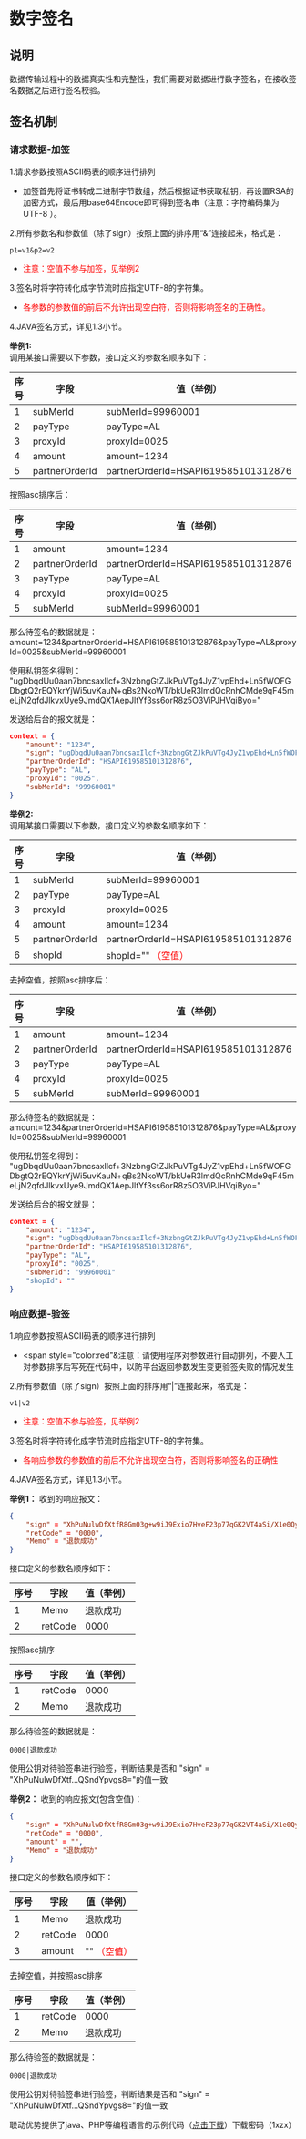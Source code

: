 # 数字签名
## 说明
数据传输过程中的数据真实性和完整性，我们需要对数据进行数字签名，在接收签名数据之后进行签名校验。
## 签名机制
### 请求数据-加签
1.请求参数按照ASCII码表的顺序进行排列
- 加签首先将证书转成二进制字节数组，然后根据证书获取私钥，再设置RSA的加密方式，最后用base64Encode即可得到签名串（注意：字符编码集为UTF-8 ）。

2.所有参数名和参数值（除了sign）按照上面的排序用“&amp;”连接起来，格式是：

`p1=v1&p2=v2`
-  <span style="color:red">注意：空值不参与加签，见举例2</span>

3.签名时将字符转化成字节流时应指定UTF-8的字符集。
-  <span style="color:red">各参数的参数值的前后不允许出现空白符，否则将影响签名的正确性。</span>

4.JAVA签名方式，详见1.3小节。

**举例1:**  
调用某接口需要以下参数，接口定义的参数名顺序如下：

|序号|字段|值（举例）|
|------| ------------ |----|
|1|subMerId|subMerId=99960001|
|2|payType|payType=AL|  
|3|proxyId|proxyId=0025|   
|4|amount|amount=1234|  
|5|partnerOrderId|partnerOrderId=HSAPI619585101312876||

按照asc排序后：

|序号|  字段 |值（举例）|
|----|----|----|
|1|amount|amount=1234|  
|2|partnerOrderId|partnerOrderId=HSAPI619585101312876|
|3|payType|payType=AL|  
|4|proxyId|proxyId=0025|   
|5|subMerId|subMerId=99960001||

那么待签名的数据就是：
amount=1234&amp;partnerOrderId=HSAPI619585101312876&amp;payType=AL&amp;proxyId=0025&amp;subMerId=99960001

使用私钥签名得到：
"ugDbqdUu0aan7bncsaxIlcf+3NzbngGtZJkPuVTg4JyZ1vpEhd+Ln5fWOFGDbgtQ2rEQYkrYjWi5uvKauN+qBs2NkoWT/bkUeR3lmdQcRnhCMde9qF45meLjN2qfdJlkvxUye9JmdQX1AepJltYf3ss6orR8z5O3ViPJHVqiByo="

发送给后台的报文就是：
```json
context = {
	"amount": "1234",
	"sign": "ugDbqdUu0aan7bncsaxIlcf+3NzbngGtZJkPuVTg4JyZ1vpEhd+Ln5fWOFGDbgtQ2rEQYkrYjWi5uvKauN+qBs2NkoWT/bkUeR3lmdQcRnhCMde9qF45meLjN2qfdJlkvxUye9JmdQX1AepJltYf3ss6orR8z5O3ViPJHVqiByo=",
	"partnerOrderId": "HSAPI619585101312876",
	"payType": "AL",
	"proxyId": "0025",
	"subMerId": "99960001"
}
```

**举例2:**  
调用某接口需要以下参数，接口定义的参数名顺序如下：

|序号|  字段 |值（举例）|
|----|----|----|
|1|subMerId|subMerId=99960001|
|2|payType|payType=AL|  
|3|proxyId|proxyId=0025|   
|4|amount|amount=1234|  
|5|partnerOrderId|partnerOrderId=HSAPI619585101312876|
|6|shopId|shopId="" <span style="color:red">（空值）</span>||

去掉空值，按照asc排序后：

|序号|字段|值（举例）|
|----|----|----|
|1|amount                    |  amount=1234|  
|2|partnerOrderId|partnerOrderId=HSAPI619585101312876|
|3|payType                   |  payType=AL|  
|4|proxyId                   |proxyId=0025|   
|5|subMerId                  | subMerId=99960001   ||

那么待签名的数据就是：
amount=1234&amp;partnerOrderId=HSAPI619585101312876&amp;payType=AL&amp;proxyId=0025&amp;subMerId=99960001

使用私钥签名得到：
"ugDbqdUu0aan7bncsaxIlcf+3NzbngGtZJkPuVTg4JyZ1vpEhd+Ln5fWOFGDbgtQ2rEQYkrYjWi5uvKauN+qBs2NkoWT/bkUeR3lmdQcRnhCMde9qF45meLjN2qfdJlkvxUye9JmdQX1AepJltYf3ss6orR8z5O3ViPJHVqiByo="

发送给后台的报文就是：
```json
context = {
	"amount": "1234",
	"sign": "ugDbqdUu0aan7bncsaxIlcf+3NzbngGtZJkPuVTg4JyZ1vpEhd+Ln5fWOFGDbgtQ2rEQYkrYjWi5uvKauN+qBs2NkoWT/bkUeR3lmdQcRnhCMde9qF45meLjN2qfdJlkvxUye9JmdQX1AepJltYf3ss6orR8z5O3ViPJHVqiByo=",
	"partnerOrderId": "HSAPI619585101312876",
	"payType": "AL",
	"proxyId": "0025",
	"subMerId": "99960001"
	"shopId": ""
}
```

### 响应数据-验签
1.响应参数按照ASCII码表的顺序进行排列
- <span style="color:red"&注意：请使用程序对参数进行自动排列，不要人工对参数排序后写死在代码中，以防平台返回参数发生变更验签失败的情况发生</span>

2.所有参数值（除了sign）按照上面的排序用“|”连接起来，格式是：

`v1|v2`
-  <span style="color:red">注意：空值不参与验签，见举例2</span>

3.签名时将字符转化成字节流时应指定UTF-8的字符集。
- <span style="color:red">各响应参数的参数值的前后不允许出现空白符，否则将影响签名的正确性</span>

4.JAVA签名方式，详见1.3小节。

**举例1：**
收到的响应报文：
```json
{
	"sign" = "XhPuNulwDfXtfR8Gm03g+w9iJ9Exio7HveF23p77qGK2VT4aSi/X1e0QyixFkzEmZkmqPLjncjI/S40D+tx74/gHn9ExhWUt096k/JS6VLO5yFO/am2oJLL8AdhOuwrh/FqTkKZyaSyo0oDnUvqdmP0Z7dBAf6g2CQSndYpvgs8=",
	"retCode" = "0000",
	"Memo" = "退款成功"
}

```
接口定义的参数名顺序如下：

| 序号  |   字段|值（举例）|
|----|----|----|
| 1  |  Memo |  退款成功   |
| 2  |  retCode | 0000 |


按照asc排序

| 序号  |   字段|值（举例）|
|----|----|----|
| 1  |  retCode | 0000 |
| 2  |  Memo |  退款成功   |

那么待验签的数据就是：

`0000|退款成功`

使用公钥对待验签串进行验签，判断结果是否和
"sign" = "XhPuNulwDfXtf...QSndYpvgs8="的值一致


**举例2：**
收到的响应报文(包含空值)：
```json
{
	"sign" = "XhPuNulwDfXtfR8Gm03g+w9iJ9Exio7HveF23p77qGK2VT4aSi/X1e0QyixFkzEmZkmqPLjncjI/S40D+tx74/gHn9ExhWUt096k/JS6VLO5yFO/am2oJLL8AdhOuwrh/FqTkKZyaSyo0oDnUvqdmP0Z7dBAf6g2CQSndYpvgs8=",
	"retCode" = "0000",
	"amount" = "",
	"Memo" = "退款成功"
}

```
接口定义的参数名顺序如下：

| 序号  |   字段|值（举例）|
| ---- | ---- | ---- |
| 1  |  Memo |  退款成功   |
| 2  |  retCode | 0000 |
| 3  |  amount | "" <span style="color:red">（空值）</span> |


去掉空值，并按照asc排序

| 序号  |   字段|值（举例）|
| ---- | ---- | ---- |
| 1  |  retCode | 0000 |
| 2  |  Memo |  退款成功   |

那么待验签的数据就是：

`0000|退款成功`

使用公钥对待验签串进行验签，判断结果是否和
"sign" = "XhPuNulwDfXtf...QSndYpvgs8="的值一致

联动优势提供了java、PHP等编程语言的示例代码（[点击下载][点击下载]）下载密码（1xzx）


[点击下载]: https://pan.baidu.com/s/1nOhp6phwvNuoqF0WfRrBPQ "点击下载"